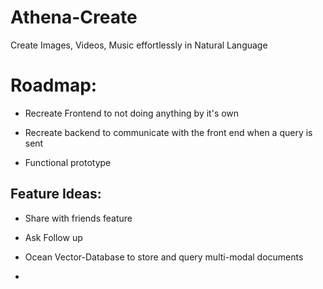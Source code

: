 # Athena-Create
Create Images, Videos, Music effortlessly in Natural Language



# Roadmap:

* Recreate Frontend to not doing anything by it's own

* Recreate backend to communicate with the front end when a query is sent

* Functional prototype



## Feature Ideas:

* Share with friends feature

* Ask Follow up

* Ocean Vector-Database to store and query multi-modal documents

* 